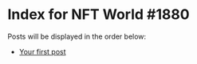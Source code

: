# Index for NFT World #1880
Posts will be displayed in the order below:

- [Your first post](./001-first.md)

